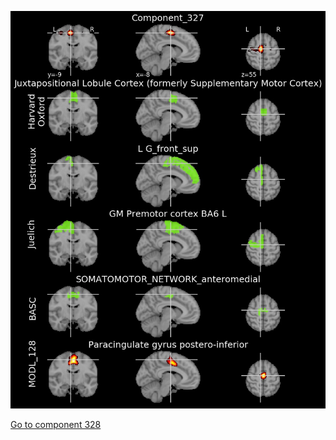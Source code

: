 


![327](preliminary/327.jpg "Component 327")

[Go to component 328](https://parietal-inria.github.io/MODL_atlas/1024/328 "Component 328")